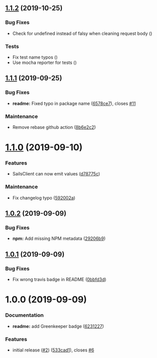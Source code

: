 ## [1.1.2](https://github.com/Alorel/ngx-sails/compare/1.1.1...1.1.2) (2019-10-25)


### Bug Fixes

* Check for undefined instead of falsy when cleaning request body ([](https://github.com/Alorel/ngx-sails/commit/d7acf51))


### Tests

* Fix test name typos ([](https://github.com/Alorel/ngx-sails/commit/e06fcf7))
* Use mocha reporter for tests ([](https://github.com/Alorel/ngx-sails/commit/1407eef))

## [1.1.1](https://github.com/Alorel/ngx-sails/compare/1.1.0...1.1.1) (2019-09-25)


### Bug Fixes

* **readme:** Fixed typo in package name ([6578ce7](https://github.com/Alorel/ngx-sails/commit/6578ce7)), closes [#11](https://github.com/Alorel/ngx-sails/issues/11)


### Maintenance

* Remove rebase github action ([8b6e2c2](https://github.com/Alorel/ngx-sails/commit/8b6e2c2))

# [1.1.0](https://github.com/Alorel/ngx-sails/compare/1.0.2...1.1.0) (2019-09-10)


### Features

* SailsClient can now emit values ([d78775c](https://github.com/Alorel/ngx-sails/commit/d78775c))


### Maintenance

* Fix changelog typo ([592002a](https://github.com/Alorel/ngx-sails/commit/592002a))

## [1.0.2](https://github.com/Alorel/ngx-sails/compare/1.0.1...1.0.2) (2019-09-09)


### Bug Fixes

* **npm:** Add missing NPM metadata ([29206b9](https://github.com/Alorel/ngx-sails/commit/29206b9))

## [1.0.1](https://github.com/Alorel/ngx-sails/compare/1.0.0...1.0.1) (2019-09-09)


### Bug Fixes

* Fix wrong travis badge in README ([0bbfd3d](https://github.com/Alorel/ngx-sails/commit/0bbfd3d))

# 1.0.0 (2019-09-09)


### Documentation

* **readme:** add Greenkeeper badge ([6231227](https://github.com/Alorel/ngx-sails/commit/6231227))


### Features

* initial release ([#2](https://github.com/Alorel/ngx-sails/issues/2)) ([533cad1](https://github.com/Alorel/ngx-sails/commit/533cad1)), closes [#6](https://github.com/Alorel/ngx-sails/issues/6)
